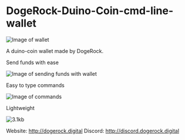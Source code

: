 # DogeRock-Duino-Coin-cmd-line-wallet

![Image of wallet](https://media.discordapp.net/attachments/756665907098419261/759875524502749244/Wallet.png?width=410&height=431)

A duino-coin wallet made by DogeRock.

Send funds with ease

![Image of sending funds with wallet](https://media.discordapp.net/attachments/756665907098419261/759874919931969566/Screenshot_2020-09-27_at_16.30.12.png)

Easy to type commands

![Image of commands](https://media.discordapp.net/attachments/756665907098419261/759875243891884062/D992NuJEb3kpbOzclzWLKqCydHU3WYAMoLGbpuvt0iCwvZEQHxIfBf2N6byIboRgAAAAASUVORK5CYII.png)

Lightweight

![3.1kb](https://media.discordapp.net/attachments/756665907098419261/759876088267669514/LwcNKPRuAoK8vGxMWUVldOnTmFgYAgIDmNkZGRmYrK3t0tNSUJTzDjagkALEXxcRNrCp4rucqPOIiXIR0OLlNACAFZ82Bp3k7DFA.png)

Website: http://dogerock.digital
Discord: http://discord.dogerock.digital
